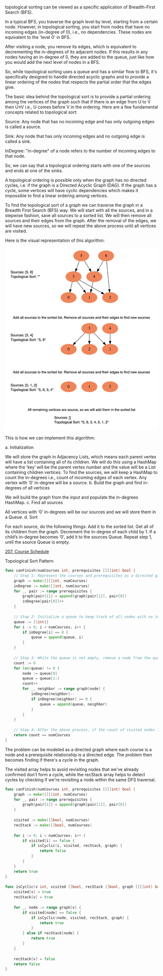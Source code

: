 topological sorting can be viewed as a specific application of Breadth-First Search (BFS).

In a typical BFS, you traverse the graph level by level, starting from a certain node. However, in topological sorting, you start from nodes that have no incoming edges (in-degree of 0), i.e., no dependencies. These nodes are equivalent to the 'level 0' in BFS.

After visiting a node, you remove its edges, which is equivalent to decrementing the in-degrees of its adjacent nodes. If this results in any nodes having an in-degree of 0, they are added to the queue, just like how you would add the next level of nodes in a BFS.

So, while topological sorting uses a queue and has a similar flow to BFS, it's specifically designed to handle directed acyclic graphs and to provide a linear ordering of the nodes that respects the partial order that the edges give.

The basic idea behind the topological sort is to provide a partial ordering among the vertices of the graph such that if there is an edge from U to V then U≤V i.e., U comes before V in the ordering. Here are a few fundamental concepts related to topological sort:

Source: Any node that has no incoming edge and has only outgoing edges is called a source.

Sink: Any node that has only incoming edges and no outgoing edge is called a sink.

InDegree: "in-degree" of a node refers to the number of incoming edges to that node.

So, we can say that a topological ordering starts with one of the sources and ends at one of the sinks.

A topological ordering is possible only when the graph has no directed cycles, i.e. if the graph is a Directed Acyclic Graph (DAG). If the graph has a cycle, some vertices will have cyclic dependencies which makes it impossible to find a linear ordering among vertices.

To find the topological sort of a graph we can traverse the graph in a Breadth First Search (BFS) way. We will start with all the sources, and in a stepwise fashion, save all sources to a sorted list. We will then remove all sources and their edges from the graph. After the removal of the edges, we will have new sources, so we will repeat the above process until all vertices are visited.

Here is the visual representation of this algorithm:

![Alt text](images/topological-sort.png)

This is how we can implement this algorithm:

a. Initialization

We will store the graph in Adjacency Lists, which means each parent vertex will have a list containing all of its children. We will do this using a HashMap where the ‘key’ will be the parent vertex number and the value will be a List containing children vertices.
To find the sources, we will keep a HashMap to count the in-degrees i.e., count of incoming edges of each vertex. Any vertex with ‘0’ in-degree will be a source.
b. Build the graph and find in-degrees of all vertices

We will build the graph from the input and populate the in-degrees HashMap.
c. Find all sources

All vertices with ‘0’ in-degrees will be our sources and we will store them in a Queue.
d. Sort

For each source, do the following things:
Add it to the sorted list.
Get all of its children from the graph.
Decrement the in-degree of each child by 1.
If a child’s in-degree becomes ‘0’, add it to the sources Queue.
Repeat step 1, until the source Queue is empty.

[207. Course Schedule](https://leetcode.com/problems/course-schedule/)

Topological Sort Pattern

```go
func canFinish(numCourses int, prerequisites [][]int) bool {
    // Step 1: Represent the courses and prerequisites as a directed graph
    graph := make([][]int, numCourses)
    inDegree := make([]int, numCourses)
    for _, pair := range prerequisites {
        graph[pair[1]] = append(graph[pair[1]], pair[0])
        inDegree[pair[0]]++
    }

    // Step 2: Initialize a queue to keep track of all nodes with no incoming edge
    queue := []int{}
    for i := 0; i < numCourses; i++ {
        if inDegree[i] == 0 {
            queue = append(queue, i)
        }
    }

    // Step 3: While the queue is not empty, remove a node from the queue, increment a count of visited nodes, and decrease the in-degree of all its neighboring nodes by 1
    count := 0
    for len(queue) != 0 {
        node := queue[0]
        queue = queue[1:]
        count++
        for _, neighbor := range graph[node] {
            inDegree[neighbor]--
            if inDegree[neighbor] == 0 {
                queue = append(queue, neighbor)
            }
        }
    }

    // Step 4: After the above process, if the count of visited nodes is equal to the total number of courses, return true. Otherwise, return false.
    return count == numCourses
}
```

The problem can be modeled as a directed graph where each course is a node and a prerequisite relationship is a directed edge. The problem then becomes finding if there's a cycle in the graph.

The visited array helps to avoid revisiting nodes that we've already confirmed don't form a cycle, while the recStack array helps to detect cycles by checking if we're revisiting a node within the same DFS traversal.

```go
func canFinish(numCourses int, prerequisites [][]int) bool {
    graph := make([][]int, numCourses)
    for _, pair := range prerequisites {
        graph[pair[1]] = append(graph[pair[1]], pair[0])
    }

    visited := make([]bool, numCourses)
    recStack := make([]bool, numCourses)

    for i := 0; i < numCourses; i++ {
        if visited[i] == false {
            if isCyclic(i, visited, recStack, graph) {
                return false
            }
        }
    }
    return true
}

func isCyclic(v int, visited []bool, recStack []bool, graph [][]int) bool {
    visited[v] = true
    recStack[v] = true

    for _, node := range graph[v] {
        if visited[node] == false {
            if isCyclic(node, visited, recStack, graph) {
                return true
            }
        } else if recStack[node] {
            return true
        }
    }

    recStack[v] = false
    return false
}
```
